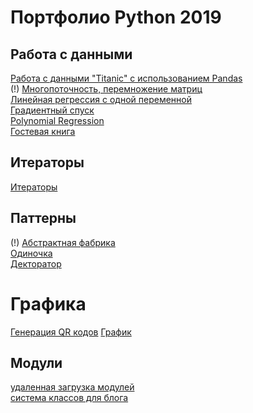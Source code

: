 # Портфолио Python 2019

## Работа с данными
[Работа с данными "Titanic" с использованием Pandas](https://github.com/python-advance/sem6-lr1-AnotherStudent)  
(!) [Многопоточность, перемножение матриц](https://github.com/AnotherStudent/Python-threads)  
[Линейная регрессия с одной переменной](https://github.com/AnotherStudent/linear-regression/blob/master/LinearRegression.ipynb)  
[Градиентный спуск](https://github.com/AnotherStudent/linear-regression/blob/master/LinearRegression.ipynb)  
[Polynomial Regression](https://github.com/AnotherStudent/linear-regression/blob/master/PolynomialRegression.ipynb)  
[Гостевая книга](https://github.com/AnotherStudent/blogSample)  

## Итераторы
[Итераторы](https://github.com/python-advance/sem6-t2-AnotherStudent)  

## Паттерны
(!) [Абстрактная фабрика](https://github.com/AnotherStudent/AbstractFactory)  
[Одиночка](https://github.com/python-advance/sem6-t3-AnotherStudent/tree/master/singleton)  
[Декторатор](https://github.com/python-advance/sem6-t3-AnotherStudent/tree/master/decorator)  

# Графика
[Генерация QR кодов](https://github.com/python-advance/sem6-t4-AnotherStudent/tree/master/4.2-4.3)
[График](https://github.com/python-advance/sem6-t4-AnotherStudent/blob/master/4.1/plot.ipynb)

## Модули
[удаленная загрузка модулей](https://github.com/AnotherStudent/remoteLoadModulePython)    
[система классов для блога](https://github.com/AnotherStudent/blogSample)    



